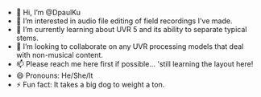 - 👋 Hi, I’m @DpaulKu
- 👀 I’m interested in audio file editing of field recordings I've made.
- 🌱 I’m currently learning about UVR 5 and its ability to separate typical stems.
- 💞️ I’m looking to collaborate on any UVR processing models that deal with non-musical content.
- 📫 Please reach me here first if possible... 'still learning the layout here!
- 😄 Pronouns: He/She/It
- ⚡ Fun fact: It takes a big dog to weight a ton.

<!---
DpaulKu/DpaulKu is a ✨ special ✨ repository because its `README.md` (this file) appears on your GitHub profile.
You can click the Preview link to take a look at your changes.
--->

